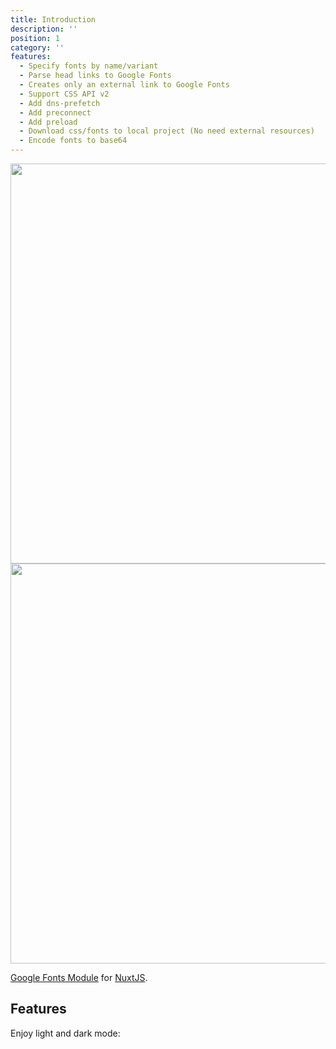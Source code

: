 ```yaml
---
title: Introduction
description: ''
position: 1
category: ''
features:
  - Specify fonts by name/variant
  - Parse head links to Google Fonts
  - Creates only an external link to Google Fonts
  - Support CSS API v2
  - Add dns-prefetch
  - Add preconnect
  - Add preload
  - Download css/fonts to local project (No need external resources)
  - Encode fonts to base64
---
```


<img src="/preview.png" class="light-img" width="1280" height="640" alt=""/>
<img src="/preview-dark.png" class="dark-img" width="1280" height="640" alt=""/>

[Google Fonts Module](https://github.com/nuxt-community/google-fonts-module) for [NuxtJS](https://nuxtjs.org).


## Features

<list :items="features"></list>

<p class="flex items-center">Enjoy light and dark mode:&nbsp;<app-color-switcher class="inline-flex ml-2"></app-color-switcher></p>
